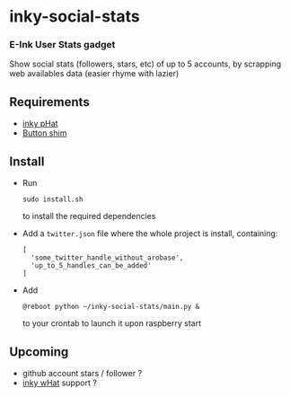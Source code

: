 # inky-social-stats

### E-Ink User Stats gadget

Show social stats (followers, stars, etc) of up to 5 accounts, by scrapping web availables data (easier rhyme with lazier)

## Requirements

- [inky pHat](https://shop.pimoroni.com/products/inky-phat?variant=12549254938707)
- [Button shim](https://shop.pimoroni.com/products/button-shim)


## Install
- Run 
  ```
  sudo install.sh
  ```
  to install the required dependencies

- Add a `twitter.json` file where the whole project is install, containing:
  ```
  [
    'some_twitter_handle_without_arobase',
    'up_to_5_handles_can_be_added'
  ]
  ```
- Add  
  ```
  @reboot python ~/inky-social-stats/main.py &
  ```
  to your crontab to launch it upon raspberry start

## Upcoming

- github account stars / follower ?
- [inky wHat](https://shop.pimoroni.com/products/inky-what?variant=21214020436051) support ?
